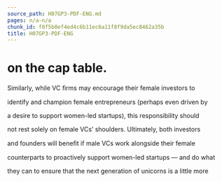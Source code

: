 ```yaml
---
source_path: H07GP3-PDF-ENG.md
pages: n/a-n/a
chunk_id: f0f5b0ef4ed4c6b11ec6a11f8f9da5ec8462a35b
title: H07GP3-PDF-ENG
---
```

# on the cap table.

Similarly, while VC ﬁrms may encourage their female investors to

identify and champion female entrepreneurs (perhaps even driven by

a desire to support women-led startups), this responsibility should

not rest solely on female VCs’ shoulders. Ultimately, both investors

and founders will beneﬁt if male VCs work alongside their female

counterparts to proactively support women-led startups — and do what

they can to ensure that the next generation of unicorns is a little more
